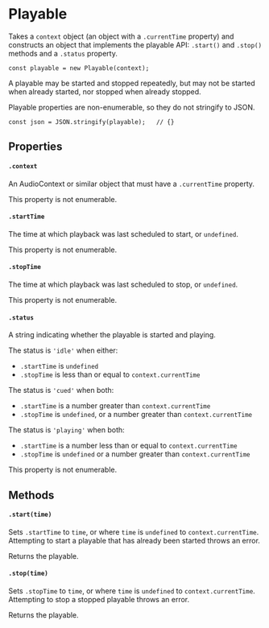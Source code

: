 

# Playable

<p>Takes a <code>context</code> object (an object with a <code>.currentTime</code> property) and
constructs an object that implements the playable API: <code>.start()</code> and <code>.stop()</code>
methods and a <code>.status</code> property.</p>
<pre><code class="language-js"><span class="token keyword">const</span> playable <span class="token operator">=</span> <span class="token keyword">new</span> <span class="token class-name">Playable</span><span class="token punctuation">(</span>context<span class="token punctuation">)</span><span class="token punctuation">;</span></code></pre>
<p>A playable may be started and stopped repeatedly, but may not be started when
already started, nor stopped when already stopped.</p>
<p>Playable properties are non-enumerable, so they do not stringify to JSON.</p>
<pre><code class="language-js"><span class="token keyword">const</span> json <span class="token operator">=</span> <span class="token constant">JSON</span><span class="token punctuation">.</span><span class="token function">stringify</span><span class="token punctuation">(</span>playable<span class="token punctuation">)</span><span class="token punctuation">;</span>   <span class="token comment">// {}</span></code></pre>












## Properties


#### `.context`

<p>An AudioContext or similar object that must have a <code>.currentTime</code> property.</p>
<p>This property is not enumerable.</p>





#### `.startTime`

<p>The time at which playback was last scheduled to start, or <code>undefined</code>.</p>
<p>This property is not enumerable.</p>





#### `.stopTime`

<p>The time at which playback was last scheduled to stop, or <code>undefined</code>.</p>
<p>This property is not enumerable.</p>





#### `.status`

<p>A string indicating whether the playable is started and playing.</p>
<p>The status is <code>&#39;idle&#39;</code> when either:</p>
<ul>
<li><code>.startTime</code> is <code>undefined</code></li>
<li><code>.stopTime</code> is less than or equal to <code>context.currentTime</code></li>
</ul>
<p>The status is <code>&#39;cued&#39;</code> when both:</p>
<ul>
<li><code>.startTime</code> is a number greater than <code>context.currentTime</code></li>
<li><code>.stopTime</code> is <code>undefined</code>, or a number greater than <code>context.currentTime</code></li>
</ul>
<p>The status is <code>&#39;playing&#39;</code> when both:</p>
<ul>
<li><code>.startTime</code> is a number less than or equal to <code>context.currentTime</code></li>
<li><code>.stopTime</code> is <code>undefined</code> or a number greater than <code>context.currentTime</code></li>
</ul>
<p>This property is not enumerable.</p>






## Methods


#### `.start(time)`

<p>Sets <code>.startTime</code> to <code>time</code>, or where <code>time</code> is <code>undefined</code> to
<code>context.currentTime</code>. Attempting to start a playable that has already been
started throws an error.</p>
<p>Returns the playable.</p>





#### `.stop(time)`

<p>Sets <code>.stopTime</code> to <code>time</code>, or where <code>time</code> is <code>undefined</code> to
<code>context.currentTime</code>. Attempting to stop a stopped playable throws an
error.</p>
<p>Returns the playable.</p>
















